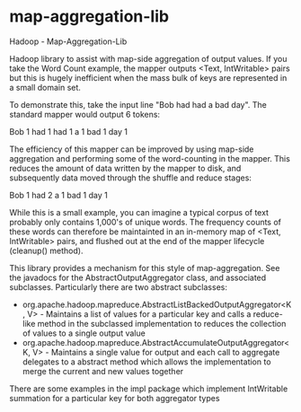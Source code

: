 map-aggregation-lib
===================

Hadoop - Map-Aggregation-Lib

Hadoop library to assist with map-side aggregation of output values. If you take the Word Count example, 
the mapper outputs <Text, IntWritable> pairs but this is hugely inefficient when the mass bulk of keys are
represented in a small domain set.

To demonstrate this, take the input line "Bob had had a bad day". The standard mapper would output 6 tokens:

  Bob	1
  had	1
  had	1
  a	1
  bad	1
  day	1

The efficiency of this mapper can be improved by using map-side aggregation and performing some of the 
word-counting in the mapper. This reduces the amount of data written by the mapper to disk, and subsequently
data moved through the shuffle and reduce stages:

  Bob	1
  had	2
  a	1
  bad	1
  day	1

While this is a small example, you can imagine a typical corpus of text probably only contains 1,000's of 
unique words. The frequency counts of these words can therefore be maintainted in an in-memory map of <Text,
IntWritable> pairs, and flushed out at the end of the mapper lifecycle (cleanup() method).

This library provides a mechanism for this style of map-aggregation. See the javadocs for the 
AbstractOutputAggregator class, and associated subclasses. Particularly there are two abstract subclasses:

 * org.apache.hadoop.mapreduce.AbstractListBackedOutputAggregator<K, V> - Maintains a list of values for a
   particular key and calls a reduce-like method in the subclassed implementation to reduces the collection
   of values to a single output value
 * org.apache.hadoop.mapreduce.AbstractAccumulateOutputAggregator<K, V> - Maintains a single value for output
   and each call to aggregate delegates to a abstract method which allows the implementation to merge the 
   current and new values together

There are some examples in the impl package which implement IntWritable summation for a particular key for 
both aggregator types
